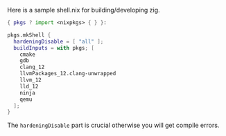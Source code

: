 Here is a sample shell.nix for building/developing zig.
```nix
{ pkgs ? import <nixpkgs> { } }:

pkgs.mkShell {
  hardeningDisable = [ "all" ];
  buildInputs = with pkgs; [
    cmake
    gdb
    clang_12
    llvmPackages_12.clang-unwrapped
    llvm_12
    lld_12
    ninja
    qemu
  ];
}
```
The `hardeningDisable` part is crucial otherwise you will get compile errors.